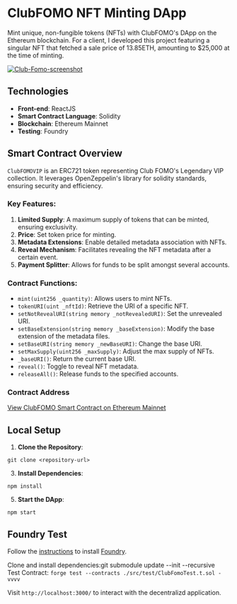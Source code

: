 # ClubFOMO NFT Minting DApp

Mint unique, non-fungible tokens (NFTs) with ClubFOMO's DApp on the Ethereum blockchain. For a client, I developed this project featuring a singular NFT that fetched a sale price of 13.85ETH, amounting to $25,000 at the time of minting.

<a href="https://ibb.co/LpngLYr"><img src="https://i.ibb.co/Thm0VY1/Club-Fomo-screenshot.png" alt="Club-Fomo-screenshot" border="0"></a>


## Technologies

- **Front-end**: ReactJS
- **Smart Contract Language**: Solidity
- **Blockchain**: Ethereum Mainnet
- **Testing**: Foundry

## Smart Contract Overview

`ClubFOMOVIP` is an ERC721 token representing Club FOMO's Legendary VIP collection. It leverages OpenZeppelin's library for solidity standards, ensuring security and efficiency. 

### Key Features:

1. **Limited Supply**: A maximum supply of tokens that can be minted, ensuring exclusivity.
2. **Price**: Set token price for minting.
3. **Metadata Extensions**: Enable detailed metadata association with NFTs.
4. **Reveal Mechanism**: Facilitates revealing the NFT metadata after a certain event.
5. **Payment Splitter**: Allows for funds to be split amongst several accounts.

### Contract Functions:

- `mint(uint256 _quantity)`: Allows users to mint NFTs.
- `tokenURI(uint _nftId)`: Retrieve the URI of a specific NFT.
- `setNotRevealURI(string memory _notRevealedURI)`: Set the unrevealed URI.
- `setBaseExtension(string memory _baseExtension)`: Modify the base extension of the metadata files.
- `setBaseURI(string memory _newBaseURI)`: Change the base URI.
- `setMaxSupply(uint256 _maxSupply)`: Adjust the max supply of NFTs.
- `_baseURI()`: Return the current base URI.
- `reveal()`: Toggle to reveal NFT metadata.
- `releaseAll()`: Release funds to the specified accounts.

### Contract Address

[View ClubFOMO Smart Contract on Ethereum Mainnet](https://etherscan.io/address/0x363cF0303Bb99958011dAED7578A65FDb3209bB8)

## Local Setup

1. **Clone the Repository**:
```
git clone <repository-url>
```

3. **Install Dependencies**:
```
npm install
```

5. **Start the DApp**:
```
npm start
```

## Foundry Test
Follow the [instructions](https://book.getfoundry.sh/getting-started/installation.html) to install [Foundry](https://github.com/foundry-rs/foundry).

Clone and install dependencies:git submodule update --init --recursive  
Test Contract: ```forge test --contracts ./src/test/ClubFomoTest.t.sol -vvvv```

Visit `http://localhost:3000/` to interact with the decentralizd application.  
